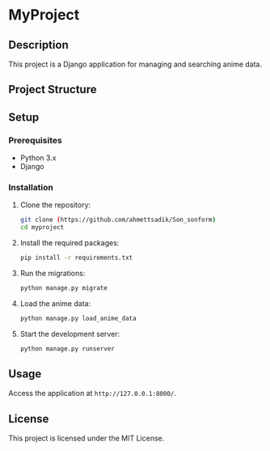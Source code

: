 # MyProject

## Description
This project is a Django application for managing and searching anime data.

## Project Structure

## Setup

### Prerequisites
- Python 3.x
- Django

### Installation
1. Clone the repository:
    ```sh
    git clone (https://github.com/ahmettsadik/Son_sonform)
    cd myproject
    ```

2. Install the required packages:
    ```sh
    pip install -r requirements.txt
    ```

3. Run the migrations:
    ```sh
    python manage.py migrate
    ```

4. Load the anime data:
    ```sh
    python manage.py load_anime_data
    ```

5. Start the development server:
    ```sh
    python manage.py runserver
    ```

## Usage
Access the application at `http://127.0.0.1:8000/`.

## License
This project is licensed under the MIT License.
